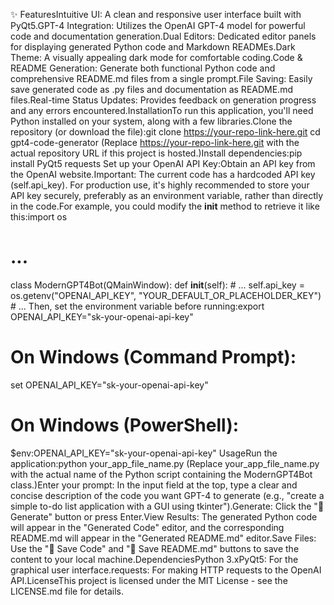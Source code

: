 ✨ FeaturesIntuitive UI:
A clean and responsive user interface built with PyQt5.GPT-4 Integration: Utilizes the OpenAI GPT-4 model for powerful code and documentation generation.Dual Editors: Dedicated editor panels for displaying generated Python code and Markdown READMEs.Dark Theme: A visually appealing dark mode for comfortable coding.Code & README Generation: Generate both functional Python code and comprehensive README.md files from a single prompt.File Saving: Easily save generated code as .py files and documentation as README.md files.Real-time Status Updates: Provides feedback on generation progress and any errors encountered.InstallationTo run this application, you'll need Python installed on your system, along with a few libraries.Clone the repository (or download the file):git clone https://your-repo-link-here.git
cd gpt4-code-generator
(Replace https://your-repo-link-here.git with the actual repository URL if this project is hosted.)Install dependencies:pip install PyQt5 requests
Set up your OpenAI API Key:Obtain an API key from the OpenAI website.Important: The current code has a hardcoded API key (self.api_key). For production use, it's highly recommended to store your API key securely, preferably as an environment variable, rather than directly in the code.For example, you could modify the __init__ method to retrieve it like this:import os
# ...
class ModernGPT4Bot(QMainWindow):
    def __init__(self):
        # ...
        self.api_key = os.getenv("OPENAI_API_KEY", "YOUR_DEFAULT_OR_PLACEHOLDER_KEY")
        # ...
Then, set the environment variable before running:export OPENAI_API_KEY="sk-your-openai-api-key"
# On Windows (Command Prompt):
set OPENAI_API_KEY="sk-your-openai-api-key"
# On Windows (PowerShell):
$env:OPENAI_API_KEY="sk-your-openai-api-key"
UsageRun the application:python your_app_file_name.py
(Replace your_app_file_name.py with the actual name of the Python script containing the ModernGPT4Bot class.)Enter your prompt: In the input field at the top, type a clear and concise description of the code you want GPT-4 to generate (e.g., "create a simple to-do list application with a GUI using tkinter").Generate: Click the "🚀 Generate" button or press Enter.View Results: The generated Python code will appear in the "Generated Code" editor, and the corresponding README.md will appear in the "Generated README.md" editor.Save Files: Use the "💾 Save Code" and "📄 Save README.md" buttons to save the content to your local machine.DependenciesPython 3.xPyQt5: For the graphical user interface.requests: For making HTTP requests to the OpenAI API.LicenseThis project is licensed under the MIT License - see the LICENSE.md file for details.
